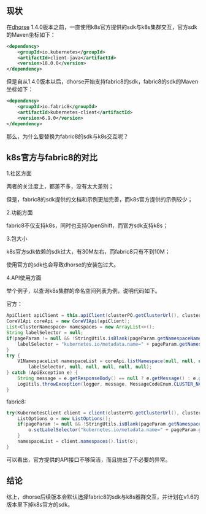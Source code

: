 ## 现状
在[dhorse](https://github.com/512team/dhorse) 1.4.0版本之前，一直使用k8s官方提供的sdk与k8s集群交互，官方sdk的Maven坐标如下：

```xml
<dependency>
	<groupId>io.kubernetes</groupId>
	<artifactId>client-java</artifactId>
	<version>18.0.0</version>
</dependency>
```

但是自从1.4.0版本以后，dhorse开始支持fabric8的sdk，fabric8的sdk的Maven坐标如下：

```xml
<dependency>
	<groupId>io.fabric8</groupId>
	<artifactId>kubernetes-client</artifactId>
	<version>6.9.0</version>
</dependency>
```

那么，为什么要替换为fabric8的sdk与k8s交互呢？

## k8s官方与fabric8的对比

1.社区方面

两者的关注度上，都差不多，没有太大差别；

但是，fabric8的sdk提供的文档和示例更加完善，而k8s官方提供的示例较少；

2.功能方面

fabric8不仅支持k8s，同时也支持OpenShift，而官方sdk支持k8s；

3.包大小

k8s官方sdk依赖的sdk过大，有30M左右，而fabric8只有不到10M；

使用官方的sdk也会导致dhorse的安装包过大。

4.API使用方面

举个例子，以查询k8s集群的命名空间列表为例，说明代码如下。

官方：

```java
ApiClient apiClient = this.apiClient(clusterPO.getClusterUrl(), clusterPO.getAuthToken());
CoreV1Api coreApi = new CoreV1Api(apiClient);
List<ClusterNamespace> namespaces = new ArrayList<>();
String labelSelector = null;
if(pageParam != null && !StringUtils.isBlank(pageParam.getNamespaceName())) {
	labelSelector = "kubernetes.io/metadata.name=" + pageParam.getNamespaceName();
}
try {
	V1NamespaceList namespaceList = coreApi.listNamespace(null, null, null, null,
		labelSelector, null, null, null, null, null);
} catch (ApiException e) {
	String message = e.getResponseBody() == null ? e.getMessage() : e.getResponseBody();
	LogUtils.throwException(logger, message, MessageCodeEnum.CLUSTER_NAMESPACE_FAILURE);
}
```

fabric8:

```java
try(KubernetesClient client = client(clusterPO.getClusterUrl(), clusterPO.getAuthToken())){
	ListOptions o = new ListOptions();
	if(pageParam != null && !StringUtils.isBlank(pageParam.getNamespaceName())) {
		o.setLabelSelector("kubernetes.io/metadata.name=" + pageParam.getNamespaceName());
	}
	namespaceList = client.namespaces().list(o);
}
```

可以看出，官方提供的API接口不够简洁，而且抛出了不必要的异常。

## 结论

综上，dhorse后续版本会默认选择fabric8的sdk与k8s器群交互，并计划在v1.6的版本里下掉k8s官方的sdk。
